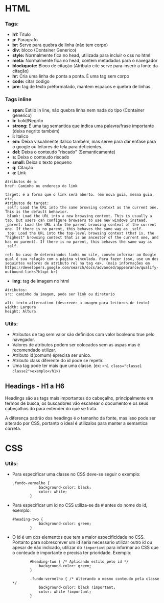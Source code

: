 # HTML

### Tags:
* **h1:** Titulo
* **p:** Paragrafo
* **br:** Serve para quebra de linha (não tem corpo)
* **div:** bloco (Container Generico)
* **style:** Normalmente fica no head, utilizada para incluir o css no html
* **meta:** Normalmente fica no head, contem metadados para o navegador
* **blockquote:** Bloco de citação (Atributo cite serve para inserir a fonte da citação)
* **hr:** Cria uma linha de ponta a ponta. É uma tag sem corpo
* **code:** citar codigo
* **pre:** tag de texto préformatado, mantem espaços e quebra de linhas

### Tags inline
* **span:** Estilo in line, não quebra linha nem nada do tipo (Container generico)
* **b:** bold/Negrito
* **strong:** É uma tag semantica que indica uma palavra/frase importante (deixa negrito também)
* **i:** Italico
* **em:** Deixa visualmente italico também, mas serve para dar enfase para o google ou leitores de tela para deficientes.
* **del:** Deixa o conteudo "riscado" (Semanticamente)
* **s:** Deixa o conteudo riscado
* **small:** Deixa o texto pequeno 
* **q:** Citação
* **a:** Link
```
Atributos de a:
href: Caminho ou endereço do link

target: é a forma que o link será aberto. (em nova guia, mesma guia, etc).
Atributos de target:
_self: Load the URL into the same browsing context as the current one. This is the default behavior.
_blank: Load the URL into a new browsing context. This is usually a tab, but users can configure browsers to use new windows instead.
_parent: Load the URL into the parent browsing context of the current one. If there is no parent, this behaves the same way as _self.
_top: Load the URL into the top-level browsing context (that is, the "highest" browsing context that is an ancestor of the current one, and has no parent). If there is no parent, this behaves the same way as _self.

rel: No caso de determinados links no site, convém informar ao Google qual é sua relação com a página vinculada. Para fazer isso, use um dos seguintes valores de atributo rel na tag <a>. (mais informações em https://developers.google.com/search/docs/advanced/appearance/qualify-outbound-links?hl=pt-br)
```
* **img:** tag de imagem no html
```
Atributos:
src: caminho da imagem, pode ser link ou diretorio

alt: texto alternativo (descrever a imagem para leitores de texto)
width: Largura
height: Altura
```



### Utils:
* Atributos de tag sem valor são definidos com valor booleano true pelo navegador.
* Valores de atributos podem ser colocados sem as aspas mas é recomendado utilizar.
* Atributo id(comum) éprecisa ser unico.
* Atributo class diferente do id pode se repetir.
* Uma tag pode ter mais que uma classe. (ex: `<h1 class="classe1 classe2">exemplo</h1>`)

## Headings - H1 a H6
Headings são as tags mais importantes do cabeçalho, principalmente em termos de busca, os buscadores vão escanear o documento e os seus cabeçalhos do para entender do que se trata.

A diferença padrão dos headings é o tamanho da fonte, mas isso pode ser alterado por CSS, portanto o ideal é utilizalos para manter a semantica correta.

# CSS

### Utils:
* Para especificar uma classe no CSS deve-se seguir o exemplo:
    ```
    .fundo-vermelho {
                background-color: black;
                color: white;
            }
    ```

* Para especificar um id no CSS utiliza-se da # antes do nome do id, exemplo:
    ```
    #heading-two {
                background-color: green;
            }
    ```

* O id é um dos elementos que tem a maior especificidade no CSS. Portanto para sobrescrever um id seria necessario utilizar outro id ou apesar de não indicado, utilizar do `!important` para informar ao CSS que o conteudo é importante e precisa ter prioridade. Exemplo:
    ```
            #heading-two { /* Aplicando estilo pelo id */
                background-color: green;
            }

            .fundo-vermelho { /* Alterando o mesmo conteudo pela classe */
                background-color: black !important;
                color: white !important;
            }
    ```
